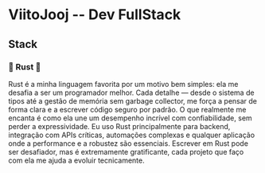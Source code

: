 # ViitoJooj -- Dev FullStack
## Stack
### 🦀 Rust 🦀
Rust é a minha linguagem favorita por um motivo bem simples: ela me desafia a ser um programador melhor. Cada detalhe — desde o sistema de tipos até a gestão de memória sem garbage collector, me força a pensar de forma clara e a escrever código seguro por padrão. O que realmente me encanta é como ela une um desempenho incrível com confiabilidade, sem perder a expressividade. Eu uso Rust principalmente para backend, integração com APIs críticas, automações complexas e qualquer aplicação onde a performance e a robustez são essenciais. Escrever em Rust pode ser desafiador, mas é extremamente gratificante, cada projeto que faço com ela me ajuda a evoluir tecnicamente.
